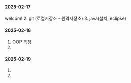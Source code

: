 #### 2025-02-17
welcom!
2. git (로컬저장소 - 원격저장소)
3. java(설치, eclipse)

#### 2025-02-18
1. OOP 특징
2. 


#### 2025-02-19
1. 
2. 
